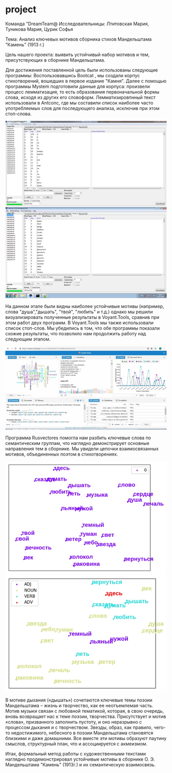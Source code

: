 # project
Команда "DreamTeam@
Исследовательницы: Лтитовская Мария, Туникова Мария, Цурик Софья

Тема: Анализ ключевых мотивов сборника стихов Мандельштама "Камень" (1913 г.)

Цель нашего проекта: выявить устойчивый набор мотивов и тем, присутствующих в сборнике Мандельштама.


Для достижения поставленной цель были использованы следующие программы:
Воспользовавшись Bootcat , мы создали корпус стихотворений, вошедших в первое издание "Камня". Далее с помощью программы Mystem подготовили данные для корпуса: произвели процесс лемматизация, то есть образования первоначальной формы слова, исходя из других его словоформ. Лемматизировпнный текст использовали в Antconc, где мы составили список наиболее часто употребляемых слов для последующего анализа, исключив при этом стоп-слова. 

![](12.JPG)
![](picture.jpg)

На данном этапе были видны наиболее устойчивые мотивы (например, слова "душа","дышать", "твой", "любить" и т.д.) однако мы решили визуализировать полученные результаты в Voyant.Tools, сравнив при этом работ двух программ. В Voyant.Tools мы также использовали список стоп-слов. Мы убедились в том, что обе программы показали схожие результаты, что позволило нам продолжить работу над следующим этапом.

![](voyant.jpg)

Программа Rusvectores помогла нам разбить ключевые слова по семантическим группам, что наглядно демонстрирует основные направления тем в сборнике. Мы увидели цепочки взаимосвязанных мотивов, объединенных поэтом в стихотворениях.

![](rus1.jpg)
![](rus2.jpg)

В мотиве дыхания («дышать») сочетаются ключевые темы поэзии Мандельштама – жизнь и творчество, как ее неотъемлемая часть. Мотив музыки связан с любовной тематикой, которая, в свою очередь, вновь возвращает нас к теме поэзии, творчества. Присутствует и мотив «слова», призванного заполнить пустоту, и оно неразрывно с процессом дыхания и с творчеством. Звезды, образ, как правило, чего-то недостижимого, небесного в поэзии Мандельштама становятся близкими и даже домашними. Все вместе эти мотивы образуют паутину смыслов, структурный план, что и ассоциируется с акмеизмом.

Итак, формальный метод работы с художественными текстами наглядно продемонстрировал устойчивые мотивы в сборнике О. Э. Мандельштама "Камень" (1913г.) и их семантическую взаимосвязь.
